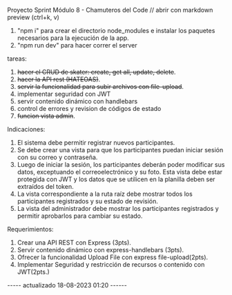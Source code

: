 Proyecto Sprint Módulo 8 - Chamuteros del Code
// abrir con markdown preview (ctrl+k, v)

1. "npm i" para crear el directorio node_modules e instalar los paquetes necesarios para la ejecución de la app.
2. "npm run dev" para hacer correr el server

tareas:

1. <del>hacer el CRUD de skater: create, get all, update, delete</del>.
2. <del>hacer la API rest (HATEOAS)</del>.
3. <del>servir la funcionalidad para subir archivos con file-upload</del>.
4. implementar seguridad con JWT
5. servir contenido dinámico con handlebars
6. control de errores y revision de códigos de estado
7. <del>funcion vista admin</del>.


Indicaciones:

1. El sistema debe permitir registrar nuevos participantes.
2. Se debe crear una vista para que los participantes puedan iniciar sesión con su correo y contraseña.
3. Luego de iniciar la sesión, los participantes deberán poder modificar sus datos, exceptuando el correoelectrónico y su foto. Esta vista debe estar protegida con JWT y los datos que se utilicen en la planilla deben ser extraídos del token.
4. La vista correspondiente a la ruta raíz debe mostrar todos los participantes registrados y su estado de
revisión.
5. La vista del administrador debe mostrar los participantes registrados y permitir aprobarlos para cambiar su estado.

Requerimientos:

1. Crear una API REST con Express (3pts).
2. Servir contenido dinámico con express-handlebars (3pts).
3. Ofrecer la funcionalidad Upload File con express file-upload(2pts).
4. Implementar Seguridad y restricción de recursos o contenido con JWT(2pts.)


----- actualizado 18-08-2023 01:20 ------